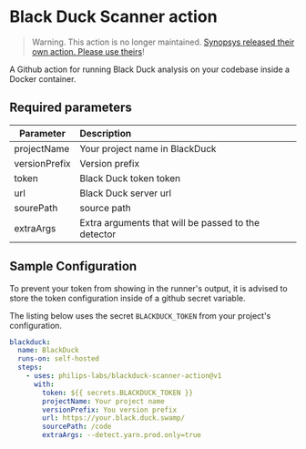 # Black Duck Scanner action

> Warning. This action is no longer maintained. [Synopsys released their own action. Please use theirs](https://github.com/synopsys-sig/detect-action)!

A Github action for running Black Duck analysis on your codebase inside a Docker container.

## Required parameters

| Parameter     | Description                                         |
| ------------- | :-------------------------------------------------- |
| projectName   | Your project name in BlackDuck                      |
| versionPrefix | Version prefix                                      |
| token         | Black Duck token token                              |
| url           | Black Duck server url                               |
| sourePath     | source path                                         |
| extraArgs     | Extra arguments that will be passed to the detector |


## Sample Configuration

To prevent your token from showing in the runner's output, it is advised to store the token configuration inside of a github secret variable.

The listing below uses the secret `BLACKDUCK_TOKEN` from your project's configuration.

```yml
blackduck:
  name: BlackDuck
  runs-on: self-hosted
  steps:
    - uses: philips-labs/blackduck-scanner-action@v1
      with:
        token: ${{ secrets.BLACKDUCK_TOKEN }}
        projectName: Your project name
        versionPrefix: You version prefix
        url: https://your.black.duck.swamp/
        sourcePath: /code
        extraArgs: --detect.yarn.prod.only=true

```

